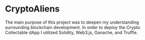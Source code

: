 # CryptoAliens
The main purpose of this project was to deepen my understanding surrounding blockchain development. In order to deploy the Crypto Collectable dApp
                I utilized Solidity, Web3.js, Ganache, and Truffle. 
